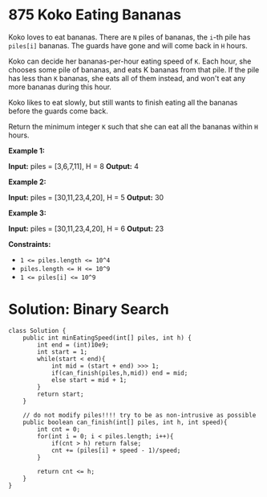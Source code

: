 # 875 Koko Eating Bananas
Koko loves to eat bananas. There are  `N` piles of bananas, the  `i`-th pile has  `piles[i]`  bananas. The guards have gone and will come back in  `H`  hours.

Koko can decide her bananas-per-hour eating speed of  `K`. Each hour, she chooses some pile of bananas, and eats K bananas from that pile. If the pile has less than  `K`  bananas, she eats all of them instead, and won't eat any more bananas during this hour.

Koko likes to eat slowly, but still wants to finish eating all the bananas before the guards come back.

Return the minimum integer  `K`  such that she can eat all the bananas within  `H`  hours.

**Example 1:**

**Input:** piles = [3,6,7,11], H = 8
**Output:** 4

**Example 2:**

**Input:** piles = [30,11,23,4,20], H = 5
**Output:** 30

**Example 3:**

**Input:** piles = [30,11,23,4,20], H = 6
**Output:** 23

**Constraints:**

-   `1 <= piles.length <= 10^4`
-   `piles.length <= H <= 10^9`
-   `1 <= piles[i] <= 10^9`


# Solution: Binary Search
```
class Solution {
    public int minEatingSpeed(int[] piles, int h) {
        int end = (int)10e9;
        int start = 1;
        while(start < end){
            int mid = (start + end) >>> 1;
            if(can_finish(piles,h,mid)) end = mid;
            else start = mid + 1;
        }
        return start;
    }
    
    // do not modify piles!!!! try to be as non-intrusive as possible
    public boolean can_finish(int[] piles, int h, int speed){
        int cnt = 0;
        for(int i = 0; i < piles.length; i++){
            if(cnt > h) return false;
            cnt += (piles[i] + speed - 1)/speed;
        }
        
        return cnt <= h;
    }
}
```